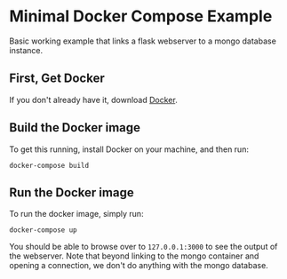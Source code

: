 # Minimal Docker Compose Example

Basic working example that links a flask webserver to a mongo database instance.

## First, Get Docker

If you don't already have it, download [Docker](https://www.docker.com/get-docker).

## Build the Docker image

To get this running, install Docker on your machine, and then run:

```unix
docker-compose build
```

## Run the Docker image

To run the docker image, simply run:

```unix
docker-compose up
```

You should be able to browse over to `127.0.0.1:3000` to see the output of the
webserver. Note that beyond linking to the mongo container and opening a connection, we 
don't do anything with the mongo database.
